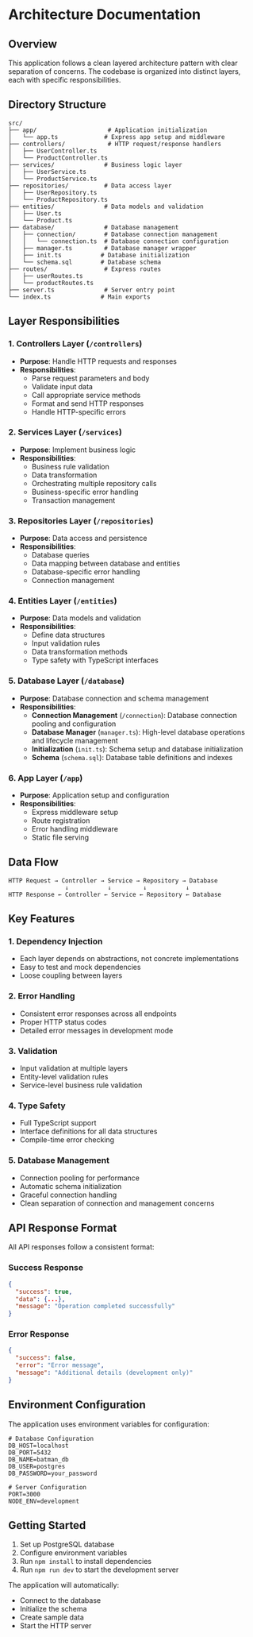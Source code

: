 # Architecture Documentation

## Overview

This application follows a clean layered architecture pattern with clear separation of concerns. The codebase is organized into distinct layers, each with specific responsibilities.

## Directory Structure

```
src/
├── app/                    # Application initialization
│   └── app.ts             # Express app setup and middleware
├── controllers/            # HTTP request/response handlers
│   ├── UserController.ts
│   └── ProductController.ts
├── services/              # Business logic layer
│   ├── UserService.ts
│   └── ProductService.ts
├── repositories/          # Data access layer
│   ├── UserRepository.ts
│   └── ProductRepository.ts
├── entities/              # Data models and validation
│   ├── User.ts
│   └── Product.ts
├── database/              # Database management
│   ├── connection/        # Database connection management
│   │   └── connection.ts  # Database connection configuration
│   ├── manager.ts         # Database manager wrapper
│   ├── init.ts           # Database initialization
│   └── schema.sql        # Database schema
├── routes/                # Express routes
│   ├── userRoutes.ts
│   └── productRoutes.ts
├── server.ts              # Server entry point
└── index.ts              # Main exports
```

## Layer Responsibilities

### 1. Controllers Layer (`/controllers`)
- **Purpose**: Handle HTTP requests and responses
- **Responsibilities**:
  - Parse request parameters and body
  - Validate input data
  - Call appropriate service methods
  - Format and send HTTP responses
  - Handle HTTP-specific errors

### 2. Services Layer (`/services`)
- **Purpose**: Implement business logic
- **Responsibilities**:
  - Business rule validation
  - Data transformation
  - Orchestrating multiple repository calls
  - Business-specific error handling
  - Transaction management

### 3. Repositories Layer (`/repositories`)
- **Purpose**: Data access and persistence
- **Responsibilities**:
  - Database queries
  - Data mapping between database and entities
  - Database-specific error handling
  - Connection management

### 4. Entities Layer (`/entities`)
- **Purpose**: Data models and validation
- **Responsibilities**:
  - Define data structures
  - Input validation rules
  - Data transformation methods
  - Type safety with TypeScript interfaces

### 5. Database Layer (`/database`)
- **Purpose**: Database connection and schema management
- **Responsibilities**:
  - **Connection Management** (`/connection`): Database connection pooling and configuration
  - **Database Manager** (`manager.ts`): High-level database operations and lifecycle management
  - **Initialization** (`init.ts`): Schema setup and database initialization
  - **Schema** (`schema.sql`): Database table definitions and indexes

### 6. App Layer (`/app`)
- **Purpose**: Application setup and configuration
- **Responsibilities**:
  - Express middleware setup
  - Route registration
  - Error handling middleware
  - Static file serving

## Data Flow

```
HTTP Request → Controller → Service → Repository → Database
                ↓           ↓         ↓           ↓
HTTP Response ← Controller ← Service ← Repository ← Database
```

## Key Features

### 1. Dependency Injection
- Each layer depends on abstractions, not concrete implementations
- Easy to test and mock dependencies
- Loose coupling between layers

### 2. Error Handling
- Consistent error responses across all endpoints
- Proper HTTP status codes
- Detailed error messages in development mode

### 3. Validation
- Input validation at multiple layers
- Entity-level validation rules
- Service-level business rule validation

### 4. Type Safety
- Full TypeScript support
- Interface definitions for all data structures
- Compile-time error checking

### 5. Database Management
- Connection pooling for performance
- Automatic schema initialization
- Graceful connection handling
- Clean separation of connection and management concerns

## API Response Format

All API responses follow a consistent format:

### Success Response
```json
{
  "success": true,
  "data": {...},
  "message": "Operation completed successfully"
}
```

### Error Response
```json
{
  "success": false,
  "error": "Error message",
  "message": "Additional details (development only)"
}
```

## Environment Configuration

The application uses environment variables for configuration:

```env
# Database Configuration
DB_HOST=localhost
DB_PORT=5432
DB_NAME=batman_db
DB_USER=postgres
DB_PASSWORD=your_password

# Server Configuration
PORT=3000
NODE_ENV=development
```

## Getting Started

1. Set up PostgreSQL database
2. Configure environment variables
3. Run `npm install` to install dependencies
4. Run `npm run dev` to start the development server

The application will automatically:
- Connect to the database
- Initialize the schema
- Create sample data
- Start the HTTP server 